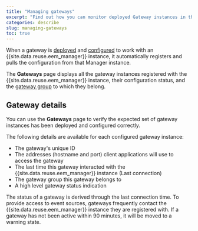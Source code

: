 ```yaml
---
title: "Managing gateways"
excerpt: "Find out how you can monitor deployed Gateway instances in the {{site.data.reuse.eem_name}} UI"
categories: describe
slug: managing-gateways
toc: true
---
```


When a gateway is [deployed](../../installing/deploy-gateways) and [configured](../../installing/deploy-gateways#configuring) to work with an {{site.data.reuse.eem_manager}} instance, it automatically registers and pulls the configuration from that Manager instance.

The **Gateways** page displays all the gateway instances registered with the {{site.data.reuse.eem_manager}} instance, their configuration status, and the [gateway group](../../about/key-concepts#gateway-group) to which they belong.


## Gateway details

You can use the **Gateways** page to verify the expected set of gateway instances has been deployed and configured correctly.

The following details are available for each configured gateway instance:

- The gateway's unique ID
- The addresses (hostname and port) client applications will use to access the gateway
- The last time this gateway interacted with the {{site.data.reuse.eem_manager}} instance (Last connection)
- The gateway group this gateway belongs to
- A high level gateway status indication

The status of a gateway is derived through the last connection time. To provide access to event sources, gateways frequently contact the {{site.data.reuse.eem_manager}} instance they are registered with. If a gateway has not been active within 90 minutes, it will be moved to a warning state. 

